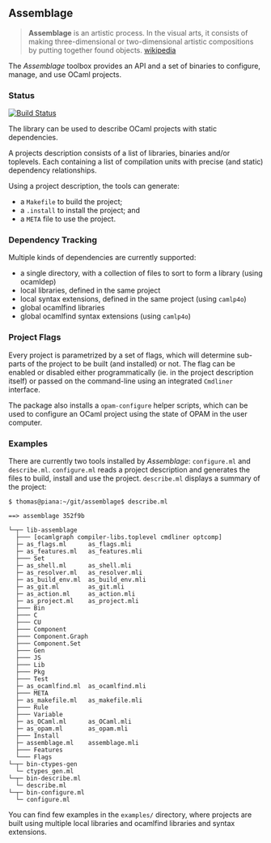 ## Assemblage

> __Assemblage__ is an artistic process. In the visual arts, it
  consists of making three-dimensional or two-dimensional artistic
  compositions by putting together found objects.
  [wikipedia](http://en.wikipedia.org/wiki/Assemblage_(art))

The *Assemblage* toolbox provides an API and a set of binaries to
configure, manage, and use OCaml projects.

### Status

[![Build Status](https://travis-ci.org/samoht/assemblage.svg?branch=master)](https://travis-ci.org/samoht/assemblage)

The library can be used to describe OCaml projects with static dependencies.

A projects description consists of a list of libraries, binaries and/or toplevels.
Each containing a list of compilation units with precise (and static) dependency
relationships.

Using a project description, the tools can generate:

- a `Makefile` to build the project;
- a `.install` to install the project; and
- a `META` file to use the project.

### Dependency Tracking

Multiple kinds of dependencies are currently supported:

- a single directory, with a collection of files to sort to form a
  library (using ocamldep)
- local libraries, defined in the same project
- local syntax extensions, defined in the same project (using `camlp4o`)
- global ocamlfind libraries
- global ocamlfind syntax extensions (using `camlp4o`)

### Project Flags

Every project is parametrized by a set of flags, which will determine sub-parts
of the project to be built (and installed) or not. The flag can be enabled or
disabled either programmatically (ie. in the project description itself) or
passed on the command-line using an integrated `Cmdliner` interface.

The package also installs a `opam-configure` helper scripts, which can be used
to configure an OCaml project using the state of OPAM in the user computer.

### Examples

There are currently two tools installed by *Assemblage*: `configure.ml` and
`describe.ml`. `configure.ml` reads a project description and generates the
files to build, install and use the project. `describe.ml` displays a summary
of the project:

```shell
$ thomas@piana:~/git/assemblage$ describe.ml

==> assemblage 352f9b

└─┬─ lib-assemblage
  ├─── [ocamlgraph compiler-libs.toplevel cmdliner optcomp]
  ├─ as_flags.ml      as_flags.mli
  ├─ as_features.ml   as_features.mli
  ├─── Set
  ├─ as_shell.ml      as_shell.mli
  ├─ as_resolver.ml   as_resolver.mli
  ├─ as_build_env.ml  as_build_env.mli
  ├─ as_git.ml        as_git.mli
  ├─ as_action.ml     as_action.mli
  ├─ as_project.ml    as_project.mli
  ├─── Bin
  ├─── C
  ├─── CU
  ├─── Component
  ├─── Component.Graph
  ├─── Component.Set
  ├─── Gen
  ├─── JS
  ├─── Lib
  ├─── Pkg
  ├─── Test
  ├─ as_ocamlfind.ml  as_ocamlfind.mli
  ├─── META
  ├─ as_makefile.ml   as_makefile.mli
  ├─── Rule
  ├─── Variable
  ├─ as_OCaml.ml      as_OCaml.mli
  ├─ as_opam.ml       as_opam.mli
  ├─── Install
  ├─ assemblage.ml    assemblage.mli
  ├─── Features
  └─── Flags
└─┬─ bin-ctypes-gen
  └─ ctypes_gen.ml
└─┬─ bin-describe.ml
  └─ describe.ml
└─┬─ bin-configure.ml
  └─ configure.ml
```

You can find few examples in the `examples/` directory, where projects are built using
multiple local libraries and ocamlfind libraries and syntax extensions.